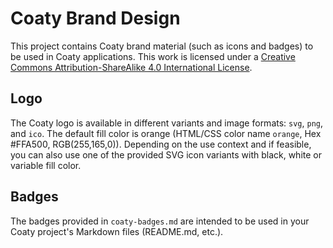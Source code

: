 # Coaty Brand Design

This project contains Coaty brand material (such as icons and badges) to be
used in Coaty applications. This work is licensed under a
[Creative Commons Attribution-ShareAlike 4.0 International License](http://creativecommons.org/licenses/by-sa/4.0/).

## Logo

The Coaty logo is available in different variants and image formats: `svg`, `png`, and `ico`.
The default fill color is orange (HTML/CSS color name `orange`, Hex #FFA500, RGB(255,165,0)).
Depending on the use context and if feasible, you can also use one of the provided SVG icon
variants with black, white or variable fill color.

## Badges

The badges provided in `coaty-badges.md` are intended to be used in your Coaty
project's Markdown files (README.md, etc.).
